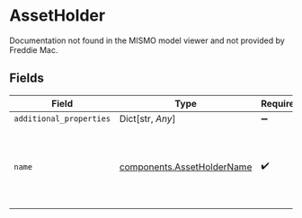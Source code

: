 # AssetHolder

Documentation not found in the MISMO model viewer and not provided by Freddie Mac.


## Fields

| Field                                                                              | Type                                                                               | Required                                                                           | Description                                                                        |
| ---------------------------------------------------------------------------------- | ---------------------------------------------------------------------------------- | ---------------------------------------------------------------------------------- | ---------------------------------------------------------------------------------- |
| `additional_properties`                                                            | Dict[str, *Any*]                                                                   | :heavy_minus_sign:                                                                 | N/A                                                                                |
| `name`                                                                             | [components.AssetHolderName](../../models/shared/assetholdername.md)               | :heavy_check_mark:                                                                 | Documentation not found in the MISMO model viewer and not provided by Freddie Mac. |